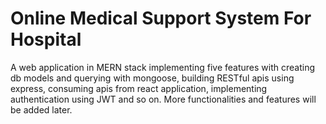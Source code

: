 # Online Medical Support System For Hospital
A web application in MERN stack implementing five features with creating db models and querying with mongoose, building RESTful apis using express, consuming apis from react application, implementing authentication using JWT and so on.
More functionalities and features will be added later.
